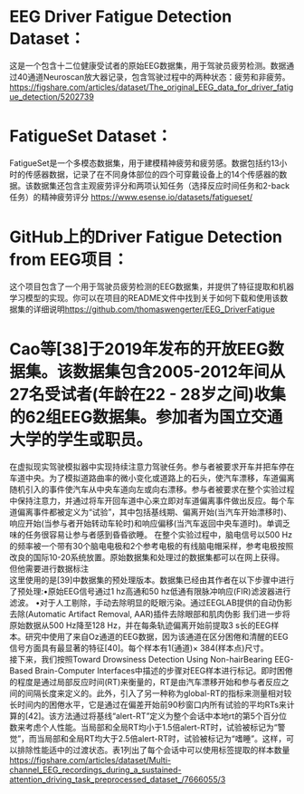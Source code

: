 
# EEG Driver Fatigue Detection Dataset：
这是一个包含十二位健康受试者的原始EEG数据集，用于驾驶员疲劳检测。数据通过40通道Neuroscan放大器记录，包含驾驶过程中的两种状态：疲劳和非疲劳。
https://figshare.com/articles/dataset/The_original_EEG_data_for_driver_fatigue_detection/5202739
# FatigueSet Dataset：
FatigueSet是一个多模态数据集，用于建模精神疲劳和疲劳感。数据包括约13小时的传感器数据，记录了在不同身体部位的四个可穿戴设备上的14个传感器的数据。该数据集还包含主观疲劳评分和两项认知任务（选择反应时间任务和2-back任务）的精神疲劳评分
https://www.esense.io/datasets/fatigueset/
# GitHub上的Driver Fatigue Detection from EEG项目：
这个项目包含了一个用于驾驶员疲劳检测的EEG数据集，并提供了特征提取和机器学习模型的实现。你可以在项目的README文件中找到关于如何下载和使用该数据集的详细说明​​
https://github.com/thomaswengerter/EEG_DriverFatigue
# Cao等[38]于2019年发布的开放EEG数据集。该数据集包含2005-2012年间从27名受试者(年龄在22 - 28岁之间)收集的62组EEG数据集。参加者为国立交通大学的学生或职员。
在虚拟现实驾驶模拟器中实现持续注意力驾驶任务。参与者被要求开车并把车停在车道中央。为了模拟道路曲率的微小变化或道路上的石头，使汽车漂移，车道偏离随机引入的事件使汽车从中央车道向左或向右漂移。参与者被要求在整个实验过程中保持注意力，并通过将车开回车道中心来立即对车道偏离事件做出反应。每个车道偏离事件都被定义为“试验”，其中包括基线期、偏离开始(当汽车开始漂移时)、响应开始(当参与者开始转动车轮时)和响应偏移(当汽车返回中央车道时)。单调乏味的任务很容易让参与者感到昏昏欲睡。
在整个实验过程中，脑电信号以500 Hz的频率被一个带有30个脑电电极和2个参考电极的有线脑电帽采样，参考电极按照改良的国际10-20系统放置。原始数据集和处理过的数据集都可以在网上获得。  
但他需要进行数据标注  
这里使用的是[39]中数据集的预处理版本。数据集已经由其作者在以下步骤中进行了预处理:•原始EEG信号通过1 hz高通和50 hz低通有限脉冲响应(FIR)滤波器进行滤波。
•对于人工剔除，手动去除明显的眨眼污染。通过EEGLAB提供的自动伪影去除(Automatic Artifact Removal, AAR)插件去除眼部和肌肉伪影
我们进一步将原始数据从500 Hz降至128 Hz，并在每条轨迹偏离开始前提取3 s长的EEG样本。研究中使用了来自Oz通道的EEG数据，因为该通道在区分困倦和清醒的EEG信号方面具有最显著的特征[40]。每个样本有1(通道)× 384(样本点)尺寸。  
接下来，我们按照Toward Drowsiness Detection Using Non-hairBearing EEG-Based Brain-Computer Interfaces中描述的步骤对EEG样本进行标记。即时困倦的程度是通过局部反应时间(RT)来衡量的，RT是由汽车漂移开始和参与者反应之间的间隔长度来定义的。此外，引入了另一种称为global-RT的指标来测量相对较长时间内的困倦水平，它是通过在偏差开始前90秒窗口内所有试验的平均RTs来计算的[42]。该方法通过将基线“alert-RT”定义为整个会话中本地rt的第5个百分位数来考虑个人性能。当局部和全局RT均小于1.5倍alert-RT时，试验被标记为“警觉”，而当局部和全局RT均大于2.5倍alert-RT时，试验被标记为“嗜睡”。这样，可以排除性能适中的过渡状态。表1列出了每个会话中可以使用标签提取的样本数量
https://figshare.com/articles/dataset/Multi-channel_EEG_recordings_during_a_sustained-attention_driving_task_preprocessed_dataset_/7666055/3
